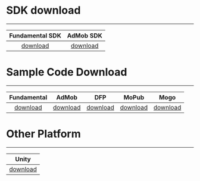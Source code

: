 # SDK download
---
Fundamental SDK | AdMob SDK |    
:-------------: | :--------:|
[download][1]   | [download][2]


# Sample Code Download
---
Fundamental     | AdMob        |    DFP       |   MoPub     | Mogo
:-------------: | :-----------:|:------------:|:-----------:|:--------:
[download][3]   | [download][4]|[download][5] |[download][6]|[download][7]



# Other Platform
---
| Unity         |
|:-------------:|
[download][8]   |


[1]: http://m.vpadn.com/sdk/vpadn-sdk-obf431-82605102-1506291043-d57fd2a.jar
[2]: http://m.vpon.com/sdk/admob-adapter-1.0.0-1505261651-830485e.jar
[3]: {{site.baseurl}}/assets/download/sample-code/VpadnSampleCode.zip
[4]: http://m.vpon.com/sdk/AdmobSample.zip
[5]: http://m.vpon.com/sdk/DFPsample.zip
[6]: http://m.vpon.com/sdk/Mopub_Android_Vpon_Adapter.zip
[7]: http://m.vpon.com/sdk/MOGO/AdsMogoBanner.zip
[8]: http://wiki.vpon.com/index.php?title=Unity_With_Android_Vpon_SDK_4


<br><br>
